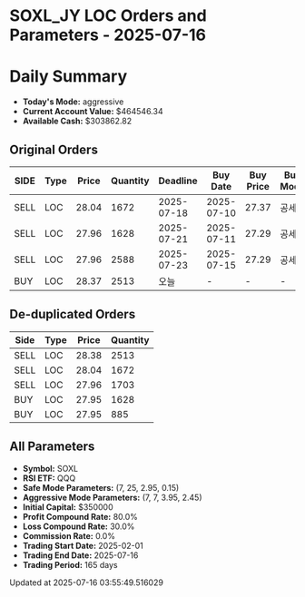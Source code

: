 # SOXL_JY LOC Orders and Parameters - 2025-07-16

# Daily Summary

- **Today's Mode:** aggressive
- **Current Account Value:** $464546.34
- **Available Cash:** $303862.82

## Original Orders

| SIDE | Type | Price | Quantity | Deadline | Buy Date | Buy Price | Buy Mode |
|------|------|-------|----------|----------|----------|-----------|----------|
| SELL | LOC | 28.04 | 1672 | 2025-07-18 | 2025-07-10 | 27.37 | 공세 |
| SELL | LOC | 27.96 | 1628 | 2025-07-21 | 2025-07-11 | 27.29 | 공세 |
| SELL | LOC | 27.96 | 2588 | 2025-07-23 | 2025-07-15 | 27.29 | 공세 |
| BUY | LOC | 28.37 | 2513 | 오늘 | - | - | - |

## De-duplicated Orders

| Side | Type | Price | Quantity |
|------|------|-------|----------|
| SELL | LOC | 28.38 | 2513 |
| SELL | LOC | 28.04 | 1672 |
| SELL | LOC | 27.96 | 1703 |
| BUY | LOC | 27.95 | 1628 |
| BUY | LOC | 27.95 | 885 |

## All Parameters

- **Symbol:** SOXL
- **RSI ETF:** QQQ
- **Safe Mode Parameters:** (7, 25, 2.95, 0.15)
- **Aggressive Mode Parameters:** (7, 7, 3.95, 2.45)
- **Initial Capital:** $350000
- **Profit Compound Rate:** 80.0%
- **Loss Compound Rate:** 30.0%
- **Commission Rate:** 0.0%
- **Trading Start Date:** 2025-02-01
- **Trading End Date:** 2025-07-16
- **Trading Period:** 165 days

Updated at 2025-07-16 03:55:49.516029
